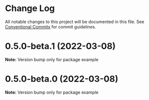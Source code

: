 # Change Log

All notable changes to this project will be documented in this file.
See [Conventional Commits](https://conventionalcommits.org) for commit guidelines.

# 0.5.0-beta.1 (2022-03-08)

**Note:** Version bump only for package example

# 0.5.0-beta.0 (2022-03-08)

**Note:** Version bump only for package example
